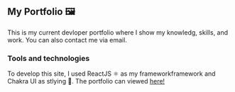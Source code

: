 ## My Portfolio 🖼

This is my current devloper portfolio where I show my knowledg, skills, and work. You can also contact me via email. 

### Tools and technologies
To develop this site, I used ReactJS ⚛️ as my frameworkframework and Chakra UI as stlying 🎨. The portfolio can viewed [here!](https://denizkaptan.com)
